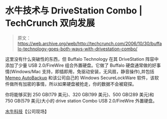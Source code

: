 # 水牛技术与 DriveStation Combo | TechCrunch 双向发展

> 原文：<https://web.archive.org/web/http://techcrunch.com/2006/10/30/buffalo-technology-goes-both-ways-with-drivestation-combo/>

这里没有什么突破性的东西，但 Buffalo Technology 在其 DriveStation 阵容中添加了少量 USB 2.0/FireWire 组合外置硬盘。它做了 Buffalo 硬盘通常做的好事情(Windows/Mac 支持，即插即用，免驱动安装，无风扇，静音操作),并包括 [Memeo AutoBackup](https://web.archive.org/web/20150926193700/http://crunchgear.com/2006/10/11/memeo-autobac) 和该公司自己的 Windows SecureLockWare 软件，该软件做所有加密的事情，所以如果硬盘被抢走，你的数据不会被窥探。

你将能够买到 250 GB(179 美元)、320 GB(199 美元)、500 GB(289 美元)和 750 GB(579 美元)大小的 drive station Combo USB 2.0/FireWire 外置硬盘。

[水牛科技](https://web.archive.org/web/20150926193700/http://www.buffalotech.com/buffalo-home.php)【公司现场】